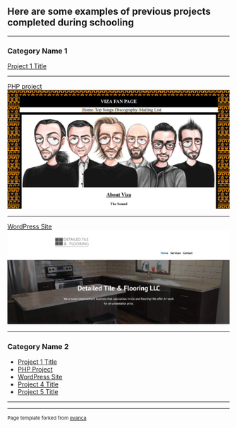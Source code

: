 ## Here are some examples of previous projects completed during schooling

---

### Category Name 1 

[Project 1 Title](/sample_page)
<img src=""/>

---
[PHP project](https://github.com/Mralev/Php-project/tree/master/Final_Project)
<img src="/images/php-project-1.jpg"/>

---
[WordPress Site](https://detailedtileandflooring.com/)
<img src="/images/WordPress.png"/>

---

### Category Name 2

- [Project 1 Title](http://example.com/)
- [PHP Project](https://github.com/Mralev/Php-project/tree/master/Final_Project)
- [WordPress Site](https://detailedtileandflooring.com/)
- [Project 4 Title](http://example.com/)
- [Project 5 Title](http://example.com/)

---




---
<p style="font-size:11px">Page template forked from <a href="https://github.com/evanca/quick-portfolio">evanca</a></p>
<!-- Remove above link if you don't want to attibute -->
